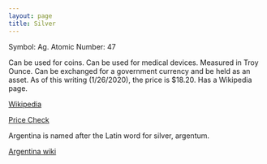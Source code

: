 ```yaml
---
layout: page
title: Silver
---
```

Symbol: Ag. 
Atomic Number: 47   

Can be used for coins. Can be used for medical devices. Measured in Troy Ounce. Can be exchanged for a government currency and be held as an asset. As of this writing (1/26/2020), the price is $18.20. Has a Wikipedia page.

[Wikipedia](https://en.wikipedia.org/wiki/Silver)

[Price Check](https://www.apmex.com/silver-price)

Argentina is named after the Latin word for silver, argentum.

[Argentina wiki](https://en.wikipedia.org/wiki/Argentina)
